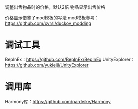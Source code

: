 调整出售物品时的价格，默认2倍
物品显示出售价格

价格显示借鉴了mod模板的写法
mod模板参考：https://github.com/xvrsl/duckov_modding

# 调试工具
BepInEx：https://github.com/BepInEx/BepInEx
UnityExplorer：https://github.com/yukieiji/UnityExplorer

# 调用库
Harmony库：https://github.com/pardeike/Harmony
